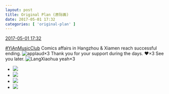 ```yaml
---
layout: post
title: Original Plan (原际画)
date: 2017-05-01 17:32
categories: [ 'original-plan' ]
---
```


<div class="weibo-info">
  <a href="http://weibo.com/5626539553/F16U52Xqr">2017-05-01 17:32</a>
</div>

[#YiAnMusicClub](http://weibo.com/p/100808beae2e3e05b17b64f63ebedca39f19b2/super_index) Comics affairs in Hangzhou & Xiamen reach successful ending. ![applaud](http://img.t.sinajs.cn/t4/appstyle/expression/ext/normal/36/gza_org.gif)×3 Thank you for your support during the days. :heart:×3 See you later. ![LangXiaohua yeah](http://img.t.sinajs.cn/t4/appstyle/expression/ext/normal/3b/lxhxixi_org.gif)×3

<!-- more -->

<ul class="weibo-pic-list-2">
  <li class="weibo-pic">
    <a href="http://wx1.sinaimg.cn/mw690/0068MnXXgy1ff5zpyzhdtj31r31o41kx.jpg"><img src="http://wx1.sinaimg.cn/thumb150/0068MnXXgy1ff5zpyzhdtj31r31o41kx.jpg" /></a>
  </li>
  <li class="weibo-pic">
    <a href="http://wx2.sinaimg.cn/mw690/0068MnXXgy1ff5zq1hl81j31hc0u0dyl.jpg"><img src="http://wx2.sinaimg.cn/thumb150/0068MnXXgy1ff5zq1hl81j31hc0u0dyl.jpg" /></a>
  </li>
  <li class="weibo-pic">
    <a href="http://wx2.sinaimg.cn/mw690/0068MnXXgy1ff5zq4tzqtj33402c0u0y.jpg"><img src="http://wx2.sinaimg.cn/thumb150/0068MnXXgy1ff5zq4tzqtj33402c0u0y.jpg" /></a>
  </li>
  <li class="weibo-pic">
    <a href="http://wx4.sinaimg.cn/mw690/0068MnXXgy1ff5zq8zxmxj32c02c0u0x.jpg"><img src="http://wx4.sinaimg.cn/thumb150/0068MnXXgy1ff5zq8zxmxj32c02c0u0x.jpg" /></a>
  </li>
</ul>
